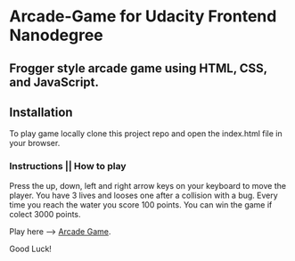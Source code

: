 Arcade-Game for Udacity Frontend Nanodegree
===============================
## Frogger style arcade game using HTML, CSS, and JavaScript.

## Installation
To play game locally clone this project repo and open the index.html file in your browser.

### Instructions || How to play
Press the up, down, left and right arrow keys on your keyboard to move the player.
You have 3 lives and looses one after a collision with a bug.
Every time you reach the water you score 100 points.
You can win the game if colect 3000 points.

Play here --> [Arcade Game](https://ionelro.github.io/arcade-game/).

Good Luck!
